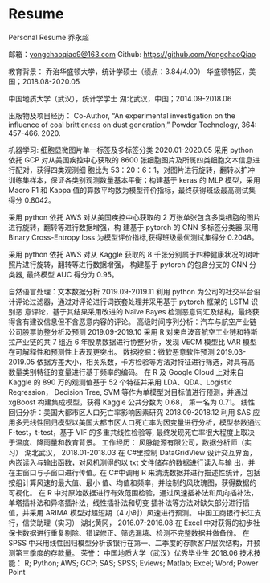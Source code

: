# Resume
Personal Resume
 乔永超
	
邮箱：yongchaoqiao9@163.com Github: https://github.com/YongchaoQiao

教育背景：
乔治华盛顿大学，统计学硕士（绩点：3.84/4.00） 华盛顿特区，美国；2018.08-2020.05

中国地质大学（武汉），统计学学士 湖北武汉，中国；2014.09-2018.06

出版物及项目经历：
Co-Author, “An experimental investigation on the influence of coal brittleness on dust generation,” Powder
Technology, 364: 457-466. 2020.


机器学习: 细胞显微图片单一标签及多标签分类 2020.01-2020.05
采用 python 依托 GCP 对从美国疾控中心获取的 8600 张细胞图片及所属四类细胞文本信息进行配对，获得四类观测细
胞比为 53：20：6：1，对图片进行旋转，翻转以扩冲训练集样本，保证各类别观测数量基本平衡；构建基于 keras 的
MLP 模型，采用 Macro F1 和 Kappa 值的算数平均数为模型评价指标，最终获得班级最高测试集得分 0.8042。

采用 python 依托 AWS 对从美国疾控中心获取的 2 万张单张包含多类细胞的图片进行旋转，翻转等进行数据增强，构
建基于 pytorch 的 CNN 多标签分类器,采用 Binary Cross-Entropy loss 为模型评价指标,获得班级最优测试集得分 0.2048。

采用 python 依托 AWS 对从 Kaggle 获取的 8 千张分别属于四种健康状况的树叶照片进行旋转，翻转等进行数据增强，
构建基于 pytorch 的包含分支的 CNN 分类器, 最终模型 AUC 得分为 0.95。

自然语言处理：文本数据分析 2019.09-2019.11
利用 python 为公司的社交平台设计评论过滤器，通过对评论进行词嵌套处理并采用基于 pytorch 框架的 LSTM 识别恶
意评论，基于其结果采用改进的 Naïve Bayes 检测恶意词汇及结构，最终获得含有建议信息但不含恶意内容的评论。
高级时间序列分析：汽车与航空产业链公司股票协整分析及预测 2019.09-2019.10
采用 R 对来自波音航空工业链和特斯拉产业链的共 7 组近 6 年股票数据进行协整分析，发现 VECM 模型比 VAR 模型
在可解释性和预测性上表现更突出。
数据挖掘：微软恶意软件预测 2019.03-2019.05
依据方差大小，相关系数，卡方检验等方法对特征进行筛选，对具有高数量类别特征的变量进行基于频率的编码。
在 R 及 Google Cloud 上对来自 Kaggle 的 890 万的观测值基于 52 个特征并采用 LDA、QDA、Logistic Regression，
Decision Tree, SVM 等作为单模型对目标值进行预测，并通过 xgBoost 构建集成模型，获得 Kaggle 公共分数为 0.68，
第一名为 0.71。
线性回归分析：美国大都市区人口死亡率影响因素研究 2018.09-2018.12
利用 SAS 应用多元线性回归模型以美国大都市区人口死亡率为因变量进行分析，模型参数通过 F-test，t-test，基于 VIF
的多重共线性检验等, 最终发现死亡率很大程度上取决于温度、降雨量和教育背景。
工作经历：
风脉能源有限公司，数据分析师（实习） 湖北武汉， 2018.01-2018.03
在 C#里控制 DataGridView 设计交互界面，内嵌读入与输出函数，对风机测得的以 txt 文件储存的数据进行读入与输
出，并在主窗口与子窗口进行传值。在 C#中调用 R 来清洗数据并进行描述性统计，包括按组计算风速的最大值、最小
值、均值和频率，并绘制的风玫瑰图，获得数据的可视化。
在 R 中对原始数据进行有效范围检验，通过风速插补法和风向插补法，单塔插补法和异塔插补法，线性插补法和切变
插补法等方法对缺失部分进行插值，并采用 ARIMA 模型对超短期（4 小时）风速进行预测。
中国工商银行长江支行，信贷助理（实习） 湖北黄冈， 2016.07-2016.08
在 Excel 中对获得的初步社保卡数据进行重复剔除、错误修正、筛选漏填、检测不完整数据并做备份。
在 SPSS 中采用线性回归模型分析该银行在第一、二季度的存款客户层次结构，并预测第三季度的存款量。
荣誉：
中国地质大学（武汉）优秀毕业生 2018.06
技术技能：
R; Python; AWS; GCP; SAS; SPSS; Eviews; Matlab; Excel; Word; Power Point 
